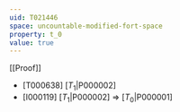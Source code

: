 ```yaml
---
uid: T021446
space: uncountable-modified-fort-space
property: t_0
value: true
---
```

[[Proof]]

* [T000638] [$T_1$|P000002]
* [I000119] [$T_1$|P000002] => [$T_0$|P000001]

